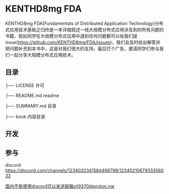# KENTHD8mg FDA
KENTHD8mg FDA(Fundamentals of Distributed Application Technology)分布式应用技术基础之归终是一本详细叙述一线大规模分布式应用涉及到的所有问题的书籍，假如同学在大规模分布式应用中遇到任何问题都可以给我们提issue(https://github.com/KENTHD8mg/FDA/issues)，我们会及时给出解答并把问题补充到本书中，这是对我们很大的支持。最后打个广告，邀请同学们参与我们一起分享大规模分布式应用技术。
## 目录
├── LICENSE 许可

├── README.md readme

├── SUMMARY.md 目录

├── book 内容目录
## 开发
## 参与
discord https://discord.com/channels/1234020341584498798/1234021067933356032

国内不能使用discord可以发送邮箱zlj9370@proton.me